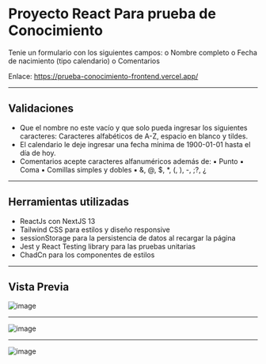 # Proyecto React Para prueba de Conocimiento

Tenie un formulario con los siguientes campos:
o Nombre completo
o Fecha de nacimiento (tipo calendario)
o Comentarios

Enlace: https://prueba-conocimiento-frontend.vercel.app/

---

## Validaciones

<ul>
<li>
Que el nombre no este vacío y que solo pueda ingresar los siguientes caracteres:
 Caracteres alfabéticos de A-Z, espacio en blanco y tildes.
</li>
<li>
El calendario le deje ingresar una fecha mínima de 1900-01-01 hasta el día de hoy.

</li>
<li>
Comentarios acepte caracteres alfanuméricos además de:
▪ Punto
▪ Coma
▪ Comillas simples y dobles
▪ &, @, $, *, (, ), -, ;?, ¿

</li>
</ul>

--- 

## Herramientas utilizadas
<ul>
<li>
ReactJs con NextJS 13 
</li>
<li>
Tailwind CSS para estilos y diseño responsive
</li>
<li>
 sessionStorage para la persistencia de datos al recargar la página
</li>
<li>
Jest y React Testing library para las pruebas unitarias
</li>
<li>
ChadCn para los componentes de estilos
</li>
</ul>

---
## Vista Previa

![image](https://github.com/DevKaliper/prueba-conocimiento-frontend/assets/122651755/894eb989-2705-43d8-af94-94761ba8e06b)

<hr>

![image](https://github.com/DevKaliper/prueba-conocimiento-frontend/assets/122651755/d415a026-fdf8-4605-a3b2-5a9c91ba5e43)

<hr>

![image](https://github.com/DevKaliper/prueba-conocimiento-frontend/assets/122651755/025109c3-aac1-49b9-a035-c7d97c0cde3b)




